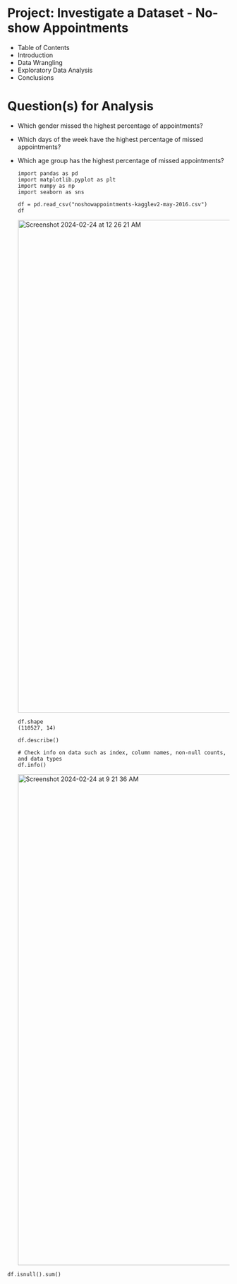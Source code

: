 # Project: Investigate a Dataset - No-show Appointments
* Table of Contents
* Introduction
* Data Wrangling
* Exploratory Data Analysis
* Conclusions

# Question(s) for Analysis
* Which gender missed the highest percentage of appointments?
* Which days of the week have the highest percentage of missed appointments?
* Which age group has the highest percentage of missed appointments?

  ```
  import pandas as pd
  import matplotlib.pyplot as plt
  import numpy as np
  import seaborn as sns
  ```

  ```
  df = pd.read_csv("noshowappointments-kagglev2-may-2016.csv")
  df
  ```

  <img width="1116" alt="Screenshot 2024-02-24 at 12 26 21 AM" src="https://github.com/barnascript/missed_appointments/assets/142545558/ea397654-29c1-4e60-b07e-baa87f0ac4a8">

  ```
  df.shape
  (110527, 14)
  ```

  ```
  df.describe()
  ```

  ```
  # Check info on data such as index, column names, non-null counts, and data types
  df.info()
  ```
  <img width="1112" alt="Screenshot 2024-02-24 at 9 21 36 AM" src="https://github.com/barnascript/missed_appointments/assets/142545558/fa074e26-8103-4237-bf14-7138ef0c6431">


```
df.isnull().sum()
```
